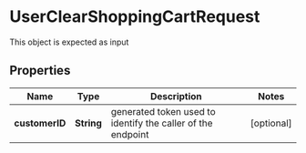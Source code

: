 

# UserClearShoppingCartRequest

This object is expected as input
## Properties

Name | Type | Description | Notes
------------ | ------------- | ------------- | -------------
**customerID** | **String** | generated token used to identify the caller of the endpoint |  [optional]



